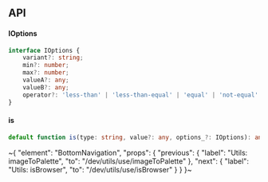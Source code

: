 

## API

#### IOptions

```ts
interface IOptions {
    variant?: string;
    min?: number;
    max?: number;
    valueA?: any;
    valueB?: any;
    operator?: 'less-than' | 'less-than-equal' | 'equal' | 'not-equal' | 'array-all' | 'array-some' | 'starts-with' | 'contains' | 'greater-than-equal' | 'greater-than';
}
```

#### is

```ts
default function is(type: string, value?: any, options_?: IOptions): any;
```


~{
  "element": "BottomNavigation",
  "props": {
    "previous": {
      "label": "Utils: imageToPalette",
      "to": "/dev/utils/use/imageToPalette"
    },
    "next": {
      "label": "Utils: isBrowser",
      "to": "/dev/utils/use/isBrowser"
    }
  }
}~